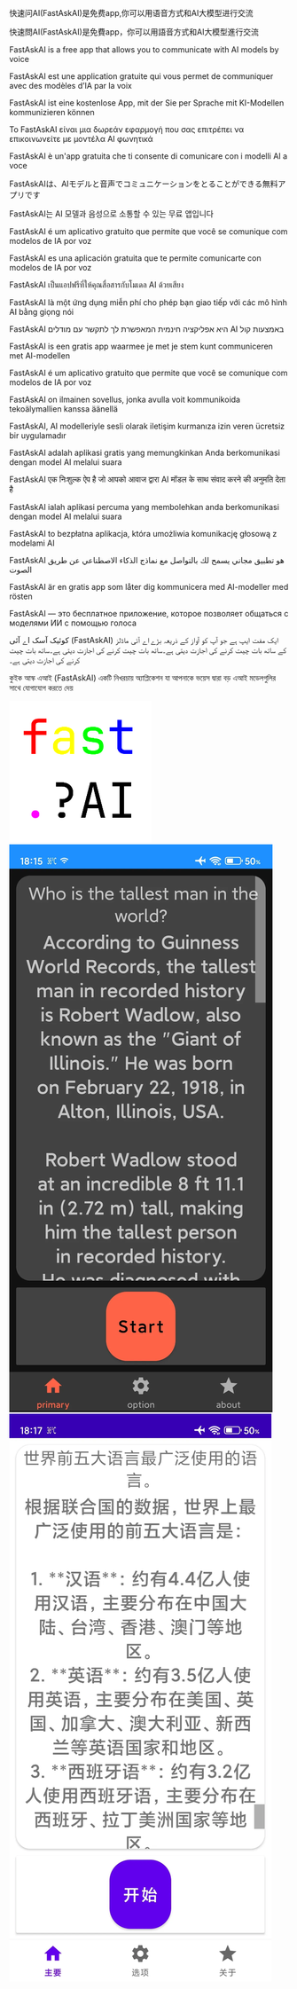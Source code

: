 快速问AI(FastAskAI)是免费app,你可以用语音方式和AI大模型进行交流

快速問AI(FastAskAI)是免費app，你可以用語音方式和AI大模型進行交流

FastAskAI is a free app that allows you to communicate with AI models by voice

FastAskAI est une application gratuite qui vous permet de communiquer avec des modèles d’IA par la voix

FastAskAI ist eine kostenlose App, mit der Sie per Sprache mit KI-Modellen kommunizieren können

Το FastAskAI είναι μια δωρεάν εφαρμογή που σας επιτρέπει να επικοινωνείτε με μοντέλα AI φωνητικά

FastAskAI è un'app gratuita che ti consente di comunicare con i modelli AI a voce

FastAskAIは、AIモデルと音声でコミュニケーションをとることができる無料アプリです

FastAskAI는 AI 모델과 음성으로 소통할 수 있는 무료 앱입니다

FastAskAI é um aplicativo gratuito que permite que você se comunique com modelos de IA por voz

FastAskAI es una aplicación gratuita que te permite comunicarte con modelos de IA por voz

FastAskAI เป็นแอปฟรีที่ให้คุณสื่อสารกับโมเดล AI ด้วยเสียง

FastAskAI là một ứng dụng miễn phí cho phép bạn giao tiếp với các mô hình AI bằng giọng nói

FastAskAI היא אפליקציה חינמית המאפשרת לך לתקשר עם מודלים AI באמצעות קול

FastAskAI is een gratis app waarmee je met je stem kunt communiceren met AI-modellen

FastAskAI é um aplicativo gratuito que permite que você se comunique com modelos de IA por voz

FastAskAI on ilmainen sovellus, jonka avulla voit kommunikoida tekoälymallien kanssa äänellä

FastAskAI, AI modelleriyle sesli olarak iletişim kurmanıza izin veren ücretsiz bir uygulamadır

FastAskAI adalah aplikasi gratis yang memungkinkan Anda berkomunikasi dengan model AI melalui suara

FastAskAI एक निःशुल्क ऐप है जो आपको आवाज द्वारा AI मॉडल के साथ संवाद करने की अनुमति देता है

FastAskAI ialah aplikasi percuma yang membolehkan anda berkomunikasi dengan model AI melalui suara

FastAskAI to bezpłatna aplikacja, która umożliwia komunikację głosową z modelami AI

FastAskAI هو تطبيق مجاني يسمح لك بالتواصل مع نماذج الذكاء الاصطناعي عن طريق الصوت

FastAskAI är en gratis app som låter dig kommunicera med AI-modeller med rösten

FastAskAI — это бесплатное приложение, которое позволяет общаться с моделями ИИ с помощью голоса

کوئیک آسک اے آئی (FastAskAI) ایک مفت ایپ ہے جو آپ کو آواز کے ذریعہ بڑے اے آئی ماڈلز کے ساتھ بات چیت کرنے کی اجازت دیتی ہے۔ساتھ بات چیت کرنے کی اجازت دیتی ہے۔ساتھ بات چیت کرنے کی اجازت دیتی ہے۔

কুইক আস্ক এআই (FastAskAI) একটি নিখরচায় অ্যাপ্লিকেশন যা আপনাকে ভয়েস দ্বারা বড় এআই মডেলগুলির সাথে যোগাযোগ করতে দেয়

![icon_large](pic/icon_large.png)
![en1](pic/en1.webp)
![en2](pic/cn1.webp)
